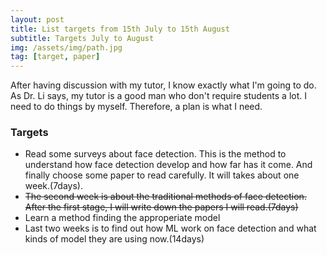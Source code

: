 ```yaml
---
layout: post
title: List targets from 15th July to 15th August
subtitle: Targets July to August
img: /assets/img/path.jpg
tag: [target, paper]
---
```


After having discussion with my tutor, I know exactly what I'm going to do. As Dr. Li says, my tutor is a good man who don't require students a lot. I need to do things by myself. Therefore, a plan is what I need.

### Targets

- Read some surveys about face detection. This is the method to understand how face detection develop and how far has it come. And finally choose some paper to read carefully.  It will takes about one week.(7days).
- ~~The second week is about the traditional methods of face detection. After the first stage, I will write down the papers I will read.(7days)~~
- Learn a method finding the approperiate model
- Last two weeks is to find out how ML work on face detection and what kinds of model they are using now.(14days)

